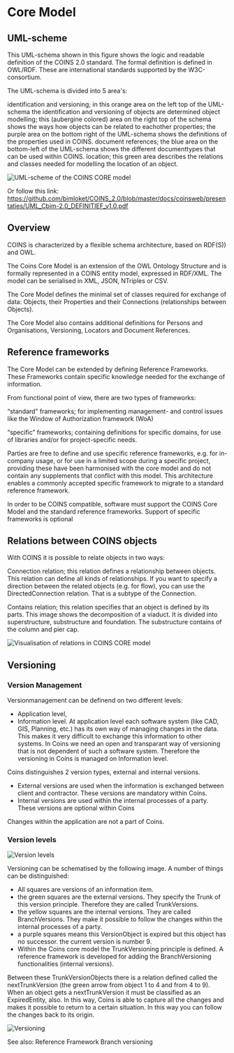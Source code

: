 # Core Model

## UML-scheme

This UML-schema shown in this figure shows the logic and readable definition of the COINS 2.0 standard. The formal definition is defined in OWL/RDF. These are international standards supported by the W3C-consortium.

The UML-schema is divided into 5 area's:

identification and versioning; in this orange area on the left top of the UML-schema the identification and versioning of objects are determined
object modelling; this (aubergine colored) area on the right top of the schema shows the ways how objects can be related to eachother
properties; the purple area on the bottom right of the UML-schema shows the definitions of the properties used in COINS.
document references; the blue area on the bottom-left of the UML-schema shows the different documenttypes that can be used within COINS.
location; this green area describes the relations and classes needed for modelling the location of an object.

![UML-scheme of the COINS CORE model](./media/600px-UML-schema_1280x888.jpg "UML-scheme of the COINS CORE model")

Or follow this link: 
https://github.com/bimloket/COINS_2.0/blob/master/docs/coinsweb/presentaties/UML_Cbim-2.0_DEFINITIEF_v1.0.pdf

## Overview

COINS is characterized by a flexible schema architecture, based on RDF(S)) and OWL.

The Coins Core Model is an extension of the OWL Ontology Structure and is formally represented in a COINS entity model, expressed in RDF/XML. The model can be serialised in XML, JSON, NTriples or CSV.

The Core Model defines the minimal set of classes required for exchange of data: Objects, their Properties and their Connections (relationships between Objects).

The Core Model also contains additional definitions for Persons and Organisations, Versioning, Locators and Document References.

## Reference frameworks
The Core Model can be extended by defining Reference Frameworks. These Frameworks contain specific knowledge needed for the exchange of information.

From functional point of view, there are two types of frameworks:

“standard” frameworks; for implementing management- and control issues like the Window of Authorization framework (WoA)


“specific” frameworks; containing definitions for specific domains, for use of libraries and/or for project-specific needs.


Parties are free to define and use specific reference frameworks, e.g. for in-company usage, or for use in a limited scope during a specific project, providing these have been harmonised with the core model and do not contain any supplements that conflict with this model. This architecture enables a commonly accepted specific framework to migrate to a standard reference framework.


In order to be COINS compatible, software must support the COINS Core Model and the standard reference frameworks. Support of specific frameworks is optional


## Relations between COINS objects
With COINS it is possible to relate objects in two ways:

Connection relation; this relation defines a relationship between objects. This relation can define all kinds of relationships. If you want to specify a direction between the related objects (e.g. for flow), you can use the DirectedConnection relation. That is a subtype of the Connection.

Contains relation; this relation specifies that an object is defined by its parts. This image shows the decomposition of a viaduct. It is divided into superstructure, substructure and foundation. The substructure contains of the column and pier cap.

![Visualisation of relations in COINS CORE model](./media/ContainsRelation.jpg "Contains relation for defining structures")


## Versioning


### Version Management

Versionmanagement can be definend on two different levels:
* Application level,
* Information level.
At application level each software system (like CAD, GIS, Planning, etc.) has its own way of managing changes in the data. This makes it very difficult to exchange this information to other systems. In Coins we need an open and transparant way of versioning that is not dependent of such a software system. Therefore the versioning in Coins is managed on Information level.

Coins distinguishes 2 version types, external and internal versions.

* External versions are used when the information is exchanged between client and contractor. These versions are mandatory within Coins.
* Internal versions are used within the internal processes of a party. These versions are optional within Coins

Changes within the application are not a part of Coins.

### Version levels

![Version levels](./media/220px-Versionlevels.jpg "Version levels")

Versioning can be schematised by the following image. A number of things can be distinguished:

* All squares are versions of an information item.
* the green squares are the external versions. They specify the Trunk of this version principle. Therefore they are called TrunkVersions.
* the yellow squares are the internal versions. They are called BranchVersions. They make it possible to follow the changes within the internal processes of a party.
* a purple squares means this VersionObject is expired but this object has no successor. the current version is number 9.
* Within the Coins core model the TrunkVersioning principle is defined. A reference framework is developed for adding the BranchVersioning functionalities (internal versions).

Between these TrunkVersionObjects there is a relation defined called the nextTrunkVersion (the green arrow from object 1 to 4 and from 4 to 9). When an object gets a nextTrunkVersion it must be classified as an ExpiredEntity, also. In this way, Coins is able to capture all the changes and makes it possible to return to a certain situation. In this way you can follow the changes back to its origin.

![Versioning](./media/Versioning.jpg "Versioning")

See also: Reference Framework Branch versioning
